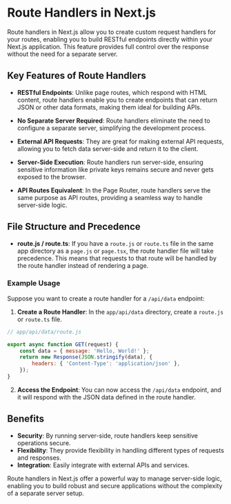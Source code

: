 # Route Handlers in Next.js

Route handlers in Next.js allow you to create custom request handlers for your routes, enabling you to build RESTful endpoints directly within your Next.js application.
This feature provides full control over the response without the need for a separate server.

## Key Features of Route Handlers

-   **RESTful Endpoints**: Unlike page routes, which respond with HTML content, route handlers enable you to create endpoints that can return JSON or other data formats, making them ideal for building APIs.
-   **No Separate Server Required**: Route handlers eliminate the need to configure a separate server, simplifying the development process.

-   **External API Requests**: They are great for making external API requests, allowing you to fetch data server-side and return it to the client.

-   **Server-Side Execution**: Route handlers run server-side, ensuring sensitive information like private keys remains secure and never gets exposed to the browser.

-   **API Routes Equivalent**: In the Page Router, route handlers serve the same purpose as API routes, providing a seamless way to handle server-side logic.

## File Structure and Precedence

-   **route.js / route.ts**: If you have a `route.js` or `route.ts` file in the same app directory as a `page.js` or `page.tsx`, the route handler file will take precedence. This means that requests to that route will be handled by the route handler instead of rendering a page.

### Example Usage

Suppose you want to create a route handler for a `/api/data` endpoint:

1. **Create a Route Handler**: In the `app/api/data` directory, create a `route.js` or `route.ts` file.

```javascript
// app/api/data/route.js

export async function GET(request) {
    const data = { message: 'Hello, World!' };
    return new Response(JSON.stringify(data), {
        headers: { 'Content-Type': 'application/json' },
    });
}
```

2. **Access the Endpoint**: You can now access the `/api/data` endpoint, and it will respond with the JSON data defined in the route handler.

## Benefits

-   **Security**: By running server-side, route handlers keep sensitive operations secure.
-   **Flexibility**: They provide flexibility in handling different types of requests and responses.
-   **Integration**: Easily integrate with external APIs and services.

Route handlers in Next.js offer a powerful way to manage server-side logic, enabling you to build robust and secure applications without the complexity of a separate server setup.
